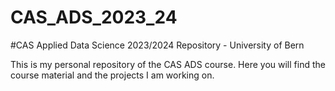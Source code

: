 # CAS_ADS_2023_24

#CAS Applied Data Science 2023/2024 Repository - University of Bern

This is my personal repository of the CAS ADS course. Here you will find the course material and the projects I am working on.

